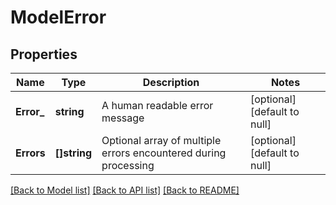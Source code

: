 # ModelError

## Properties
Name | Type | Description | Notes
------------ | ------------- | ------------- | -------------
**Error_** | **string** | A human readable error message | [optional] [default to null]
**Errors** | **[]string** | Optional array of multiple errors encountered during processing | [optional] [default to null]

[[Back to Model list]](../README.md#documentation-for-models) [[Back to API list]](../README.md#documentation-for-api-endpoints) [[Back to README]](../README.md)


